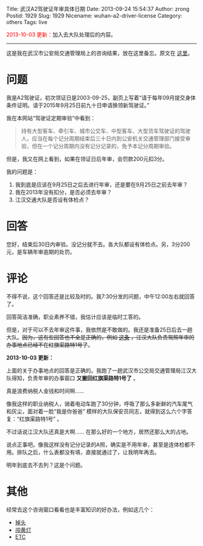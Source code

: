 Title: 武汉A2驾驶证年审具体日期
Date: 2013-09-24 15:54:37
Author: zrong
Postid: 1929
Slug: 1929
Nicename: wuhan-a2-driver-license
Category: others
Tags: live

<span style="color:red">2013-10-03 更新：</span>加入去大队处理后的内容。

------------------------------------------------------------------------

这是我在武汉市公安局交通管理局上的咨询结果，放在这里备忘。原文在 [这里](http://www.whjg.gov.cn/tabid/140/Default.aspx?ItemId=85299)。

# 问题

我是A2驾驶证，初次领证日是2003-09-25，副页上写着“请于每年09月提交身体条件证明。请于2015年9月25日前九十日申请换领新驾驶证。”

我在本网站“驾驶证定期审验”中看到：

> 持有大型客车、牵引车、城市公交车、中型客车、大型货车驾驶证的驾驶人，应当在每个记分周期结束后三十日内到公安机关交通管理部门接受审验，但在一个记分周期内没有记分记录的，免予本记分周期审验。

但是，我又在网上看到，如果在领证日后年审，会罚款200元扣3分。

我的问题是： <!--more-->

1.  我到底是应该在9月25日之后去进行年审，还是要在9月25日之前去年审？
2.  我在2013年没有扣分，是否必须去年审？
3.  江汉交通大队是否设有体检点？

# 回答

您好，结束后30日内审验。没记分就不去。各大队都设有体检点。另，3分200元，是车辆年审逾期的处罚。

# 评论

不得不说，这个回答还是比较及时的。我7:30分发的问题，中午12:00左右就回答了。

回答简洁准确，职业素养不错，我估计应该是临时工答的。

但是，对于可以不去年审这件事，我依然是不敢做的。我还是准备25日后去一趟大队。~~因为，这有些回答也不全是正确的，例如 [这条](http://www.whjg.gov.cn/tabid/140/Default.aspx?ItemId=85316) ，江汉大队负责驾照年审的办事地点已经不在红旗渠路特1号了~~。

**2013-10-03 更新：**

上面的关于办事地点的回答是正确的。我跑了一趟武汉市公交局交通管理局江汉大队得知，负责年审的办事窗口 **又搬回红旗渠路特1号了** 。

真是浪费纳税人金钱和时间啊……

像我这样的职业纳税人，骑着电动车跑了30分钟，呼吸了那么多新鲜的汽车尾气和灰尘，面对着一脸“我是你爸爸” 模样的大队保安员同志，就得到这么六个字答复：“红旗渠路特1号” 。

不过话说江汉大队还真是大啊…… 在那么好的一个地方，居然还那么大的占地。

说点正事吧。像我这样没有记分记录的A照，确实是不用年审，甚至是连体检都不用。排队之后，什么表都没有填，直接就通过了，让我明年再去。

明年到底去不去列？这是个问题。

# 其他

经常去这个咨询窗口看看也是丰富知识的好办法，例如这几个：

-   [掉头](http://www.whjg.gov.cn/tabid/140/Default.aspx?ItemId=85405)
-   [闯黄灯](http://www.whjg.gov.cn/tabid/140/Default.aspx?ItemId=85243)
-   [ETC](http://www.whjg.gov.cn/tabid/140/Default.aspx?ItemId=85366)
